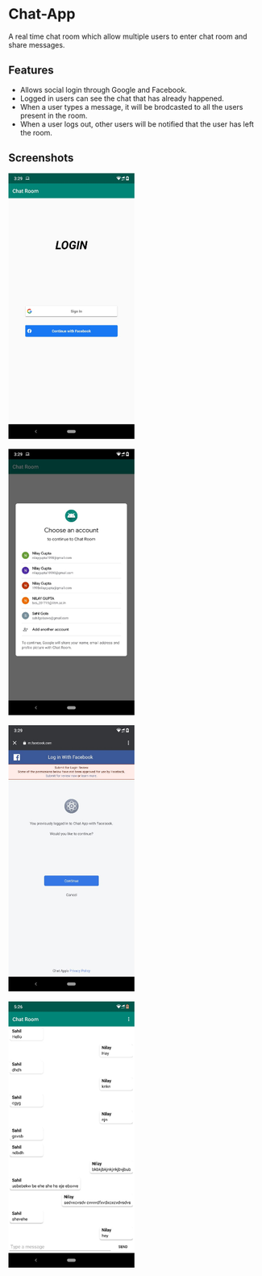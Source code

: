 # Chat-App
A real time chat room which allow multiple users to enter chat room and share messages.

## Features
 - Allows social login through Google and Facebook.
 - Logged in users can see the chat that has already happened.
 - When a user types a message, it will be brodcasted to all the users present in the room.
 - When a user logs out, other users will be notified that the user has left the room.
 
 
## Screenshots

<img src="Images/Login.jpeg" width="250" /> <br/> <br/>
<img src="Images/Google Login.jpeg" width="250" /> <br/> <br/>
<img src="Images/Faceboob Login.jpeg" width="250" /> <br/> <br/>
<img src="Images/Messages.jpeg" width="250" /> <br/> <br/>

